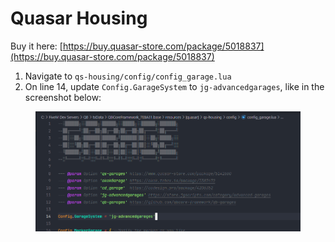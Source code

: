 # Quasar Housing

Buy it here: [https://buy.quasar-store.com/package/5018837](https://buy.quasar-store.com/package/5018837)

1. Navigate to `qs-housing/config/config_garage.lua`
2. On line 14, update `Config.GarageSystem` to `jg-advancedgarages`, like in the screenshot below:

<figure><img src="../../.gitbook/assets/image (12).png" alt=""><figcaption></figcaption></figure>
